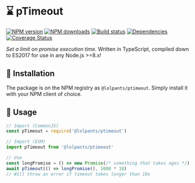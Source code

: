 # ⌛ pTimeout
[![NPM version](https://img.shields.io/npm/v/@lolpants/ptimeout.svg?maxAge=3600)](https://www.npmjs.com/package/@lolpants/ptimeout)
[![NPM downloads](https://img.shields.io/npm/dt/@lolpants/ptimeout.svg?maxAge=3600)](https://www.npmjs.com/package/@lolpants/ptimeout)
[![Build status](https://travis-ci.com/lolPants/pTimeout.svg)](https://travis-ci.com/lolPants/pTimeout)
[![Dependencies](https://img.shields.io/david/lolpants/ptimeout.svg?maxAge=3600)](https://david-dm.org/lolpants/ptimeout)
[![Coverage Status](https://coveralls.io/repos/github/lolPants/ptimeout/badge.svg?branch=master)](https://coveralls.io/github/lolPants/ptimeout?branch=master)

_Set a limit on promise execution time._
Written in TypeScript, compiled down to ES2017 for use in any Node.js >=8.x!

## 💾 Installation
The package is on the NPM registry as `@lolpants/ptimeout`. Simply install it with your NPM client of choice.

## 🔧 Usage
```ts
// Import (CommonJS)
const pTimeout = require('@lolpants/ptimeout')

// Import (ESM)
import pTimeout from '@lolpants/ptimeout'

// Use
const longPromise = () => new Promise(/* something that takes ages */)
await pTimeout(() => longPromise(), 1000 * 10)
// Will throw an error if timeout takes longer than 10s
```
